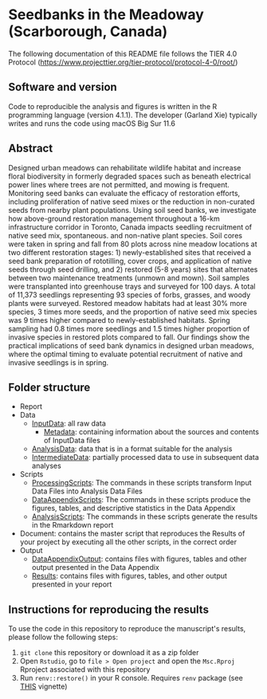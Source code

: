 # Seedbanks in the Meadoway (Scarborough, Canada)

The following documentation of this README file follows the TIER 4.0 Protocol (https://www.projecttier.org/tier-protocol/protocol-4-0/root/)

## Software and version

Code to reproducible the analysis and figures is written in the R programming language (version 4.1.1). 
The developer (Garland Xie) typically writes and runs the code using macOS Big Sur 11.6

## Abstract 

Designed urban meadows can rehabilitate wildlife habitat and increase floral biodiversity in formerly degraded spaces such as beneath electrical power lines where trees are not permitted, and mowing is frequent. Monitoring seed banks can evaluate the efficacy of restoration efforts, including proliferation of native seed mixes or the reduction in non-curated seeds from nearby plant populations. Using soil seed banks, we investigate how above-ground restoration management throughout a 16-km infrastructure corridor in Toronto, Canada impacts seedling recruitment of native seed mix, spontaneous. and non-native plant species. Soil cores were taken in spring and fall from 80 plots across nine meadow locations at two different restoration stages: 1) newly-established sites that received a seed bank preparation of rototilling, cover crops, and application of native seeds through seed drilling, and 2) restored (5-8 years) sites that alternates between two maintenance treatments (unmown and mown). Soil samples were transplanted into greenhouse trays and surveyed for 100 days. A total of 11,373 seedlings representing 93 species of forbs, grasses, and woody plants were surveyed. Restored meadow habitats had at least 30% more species, 3 times more seeds, and the proportion of native seed mix species was 9 times higher compared to newly-established habitats. Spring sampling had 0.8 times more seedlings and 1.5 times higher proportion of invasive species in restored plots compared to fall. Our findings show the practical implications of seed bank dynamics in designed urban meadows, where the optimal timing to evaluate potential recruitment of native and invasive seedlings is in spring.

## Folder structure 

- Report
- Data
  - [InputData](data/input_data): all raw data 
    - [Metadata](data/input_data/metadata): containing information about the sources and contents of InputData files
  - [AnalysisData](data/analysis_data): data that is in a format suitable for the analysis   
  - [IntermediateData](data/intermediate_data): partially processed data to use in subsequent data analyses
- Scripts
  - [ProcessingScripts](scripts/processing_scripts): The commands in these scripts transform Input Data Files into Analysis Data Files
  - [DataAppendixScripts](scripts/data_appendix_scripts): The commands in these scripts produce the figures, tables, and descriptive statistics in the Data Appendix
  - [AnalysisScripts](scripts/analysis_scripts): The commands in these scripts generate the results in the Rmarkdown report
- Document: contains the master script that reproduces the Results of your project by executing all the other scripts, in the correct order
- Output
  -  [DataAppendixOutput](output/data_appendix_output): contains files with figures, tables and other output presented in the Data Appendix
  -  [Results](output/results): contains files with figures, tables, and other output presented in your report

## Instructions for reproducing the results

To use the code in this repository to reproduce the manuscript's results,
please follow the following steps:
1. `git clone` this repository or download it as a zip folder
2. Open `Rstudio`, go to `file > Open project` and open the `Msc.Rproj`
Rproject associated with this repository
3. Run `renv::restore()` in your R console. Requires `renv` package (see [THIS](https://rstudio.github.io/renv/articles/renv.html) vignette)

